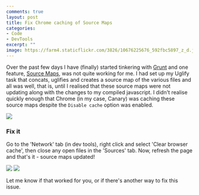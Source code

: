 ```yaml
---
comments: true
layout: post
title: Fix Chrome caching of Source Maps
categories:
- Code
- DevTools
excerpt: ""
image: https://farm4.staticflickr.com/3826/10676225676_592fbc5897_z_d.jpg
---
```


Over the past few days I have (finally) started tinkering with [Grunt](http://gruntjs.com/) and one feature, [Source Maps](http://www.html5rocks.com/en/tutorials/developertools/sourcemaps/), was not quite working for me. I had set up my Uglify task that concats, uglifies and creates a source map of the various files and all was well, that is, until I realised that these source maps were not updating along with the changes to my compiled javascript. I didn't realise quickly enough that Chrome (in my case, Canary) was caching these source maps despite the `Disable cache` option was enabled.

![](http://cl.ly/OU1y/Screen%20Shot%202013-04-22%20at%2023.23.59.png)

### Fix it

Go to the 'Network' tab (in dev tools), right click and select 'Clear browser cache', then close any open files in the 'Sources' tab. Now, refresh the page and that's it - source maps updated!

![](http://cl.ly/OTj9/Screen%20Shot%202013-04-22%20at%2023.27.18.png)
![](http://cl.ly/OUC6/Screen%20Shot%202013-04-22%20at%2023.31.54.png)

Let me know if that worked for you, or if there's another way to fix this issue.
